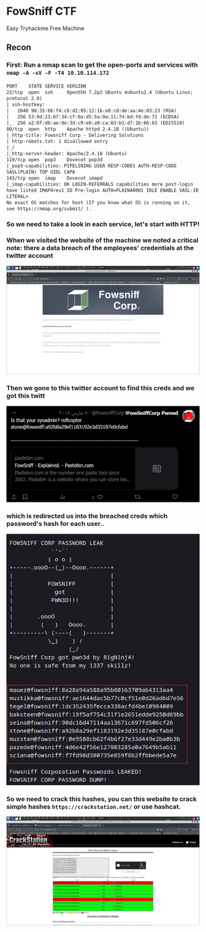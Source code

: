 # FowSniff CTF
Easy Tryhackme Free Machine

## Recon 
### First: Run a nmap scan to get the open-ports and services with ```nmap -A -sV -F -T4 10.10.114.172 ```

```
PORT    STATE SERVICE VERSION
22/tcp  open  ssh     OpenSSH 7.2p2 Ubuntu 4ubuntu2.4 (Ubuntu Linux; protocol 2.0)
| ssh-hostkey: 
|   2048 90:35:66:f4:c6:d2:95:12:1b:e8:cd:de:aa:4e:03:23 (RSA)
|   256 53:9d:23:67:34:cf:0a:d5:5a:9a:11:74:bd:fd:de:71 (ECDSA)
|_  256 a2:8f:db:ae:9e:3d:c9:e6:a9:ca:03:b1:d7:1b:66:83 (ED25519)
80/tcp  open  http    Apache httpd 2.4.18 ((Ubuntu))
|_http-title: Fowsniff Corp - Delivering Solutions
| http-robots.txt: 1 disallowed entry 
|_/
|_http-server-header: Apache/2.4.18 (Ubuntu)
110/tcp open  pop3    Dovecot pop3d
|_pop3-capabilities: PIPELINING USER RESP-CODES AUTH-RESP-CODE SASL(PLAIN) TOP UIDL CAPA
143/tcp open  imap    Dovecot imapd
|_imap-capabilities: OK LOGIN-REFERRALS capabilities more post-login have listed IMAP4rev1 ID Pre-login AUTH=PLAINA0001 IDLE ENABLE SASL-IR LITERAL+
No exact OS matches for host (If you know what OS is running on it, see https://nmap.org/submit/ ).

```



### So we need to take a look in each service, let's start with HTTP!
### When we visited the website of the machine we noted a critical note: there a data breach of the employees' credentials at the twitter account 

![](assets/Twitter%20find1.png)


### Then we gone to this twitter account to find this creds and we got this twitt 
![](assets/twitt.png)


### which is redirected us into the breached creds which password's hash for each user..
![](assets/hashes.png)


### So we need to crack this hashes, you can this website to crack simple hashes ```https://crackstation.net/``` or use hashcat.

![](assets/crackedhashes.png)



